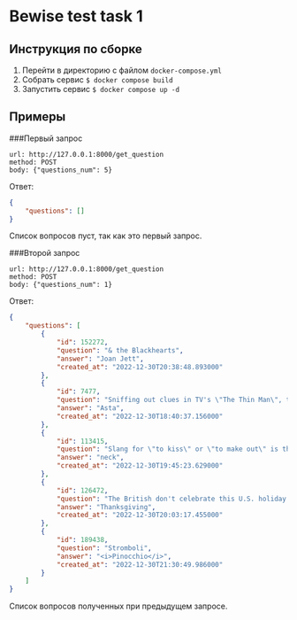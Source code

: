 #  Bewise test task 1

## Инструкция по сборке
1. Перейти в директорию с файлом `docker-compose.yml`
2. Собрать сервис `$ docker compose build`
3. Запустить сервис `$ docker compose up -d`

## Примеры
###Первый запрос
```
url: http://127.0.0.1:8000/get_question
method: POST
body: {"questions_num": 5}
```
Ответ:
```json
{
    "questions": []
}
```
Список вопросов пуст, так как это первый запрос.

###Второй запрос
```
url: http://127.0.0.1:8000/get_question
method: POST
body: {"questions_num": 1}
```
Ответ:
```json
{
    "questions": [
        {
            "id": 152272,
            "question": "& the Blackhearts",
            "answer": "Joan Jett",
            "created_at": "2022-12-30T20:38:48.893000"
        },
        {
            "id": 7477,
            "question": "Sniffing out clues in TV's \"The Thin Man\", this wire-haired terrier seemed to think he was a bloodhound",
            "answer": "Asta",
            "created_at": "2022-12-30T18:40:37.156000"
        },
        {
            "id": 113415,
            "question": "Slang for \"to kiss\" or \"to make out\" is this external body part",
            "answer": "neck",
            "created_at": "2022-12-30T19:45:23.629000"
        },
        {
            "id": 126472,
            "question": "The British don't celebrate this U.S. holiday honoring a 1621 event, but they do have something called St. Swithin's Day",
            "answer": "Thanksgiving",
            "created_at": "2022-12-30T20:03:17.455000"
        },
        {
            "id": 189438,
            "question": "Stromboli",
            "answer": "<i>Pinocchio</i>",
            "created_at": "2022-12-30T21:30:49.986000"
        }
    ]
}
```
Список вопросов полученных при предыдущем запросе.